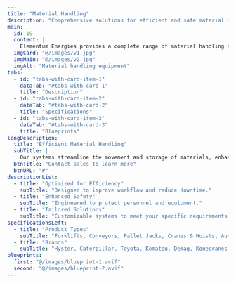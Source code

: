 ```yaml
---
title: "Material Handling"
description: "Comprehensive solutions for efficient and safe material movement and storage."
main:
  id: 19
  content: |
    Elementum Energies provides a complete range of material handling solutions designed to optimize the movement and storage of raw materials, finished goods, and heavy equipment, ensuring maximum efficiency and safety.
  imgCard: "@/images/v1.jpg"
  imgMain: "@/images/v2.jpg"
  imgAlt: "Material handling equipment"
tabs:
  - id: "tabs-with-card-item-1"
    dataTab: "#tabs-with-card-1"
    title: "Description"
  - id: "tabs-with-card-item-2"
    dataTab: "#tabs-with-card-2"
    title: "Specifications"
  - id: "tabs-with-card-item-3"
    dataTab: "#tabs-with-card-3"
    title: "Blueprints"
longDescription:
  title: "Efficient Material Handling"
  subTitle: |
    Our systems streamline the movement and storage of materials, enhancing productivity and ensuring safety across your facility.
  btnTitle: "Contact sales to learn more"
  btnURL: "#"
descriptionList:
  - title: "Optimized for Efficiency"
    subTitle: "Designed to improve workflow and reduce downtime."
  - title: "Enhanced Safety"
    subTitle: "Engineered to protect personnel and equipment."
  - title: "Tailored Solutions"
    subTitle: "Customizable systems to meet your specific requirements."
specificationsLeft:
  - title: "Product Types"
    subTitle: "Forklifts, Conveyors, Pallet Jacks, Cranes & Hoists, Automated Guided Vehicles (AGVs)"
  - title: "Brands"
    subTitle: "Hyster, Caterpillar, Toyota, Komatsu, Demag, Konecranes, Daewoo, Hoist UK"
blueprints:
  first: "@/images/blueprint-1.avif"
  second: "@/images/blueprint-2.avif"
---
```

